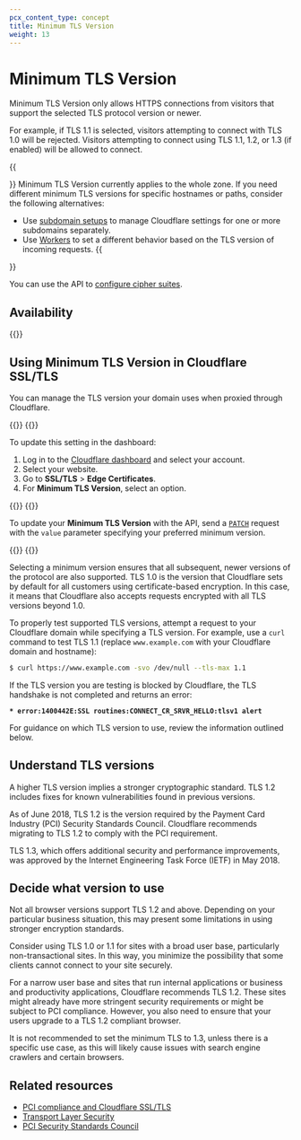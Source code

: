 ```yaml
---
pcx_content_type: concept
title: Minimum TLS Version
weight: 13
---
```


# Minimum TLS Version

Minimum TLS Version only allows HTTPS connections from visitors that support the selected TLS protocol version or newer.

For example, if TLS 1.1 is selected, visitors attempting to connect with TLS 1.0 will be rejected. Visitors attempting to connect using TLS 1.1, 1.2, or 1.3 (if enabled) will be allowed to connect.

{{<Aside type="warning">}}
Minimum TLS Version currently applies to the whole zone. If you need different minimum TLS versions for specific hostnames or paths, consider the following alternatives:
* Use [subdomain setups](/dns/zone-setups/subdomain-setup/) to manage Cloudflare settings for one or more subdomains separately.
* Use [Workers](/workers/examples/block-on-tls/) to set a different behavior based on the TLS version of incoming requests.
{{</Aside>}}

You can use the API to [configure cipher suites](/ssl/reference/cipher-suites/).

## Availability

{{<feature-table id="ssl.minimum_tls">}}

## Using Minimum TLS Version in Cloudflare SSL/TLS

You can manage the TLS version your domain uses when proxied through Cloudflare.

{{<tabs labels="Dashboard | API">}}
{{<tab label="dashboard" no-code="true">}}
 
To update this setting in the dashboard:

1.  Log in to the [Cloudflare dashboard](https://dash.cloudflare.com) and select your account.
2.  Select your website.
3.  Go to **SSL/TLS** > **Edge Certificates**.
4.  For **Minimum TLS Version**, select an option.
 
{{</tab>}}
{{<tab label="api" no-code="true">}}
 
To update your **Minimum TLS Version** with the API, send a [`PATCH`](/api/operations/zone-settings-change-minimum-tls-version-setting) request with the `value` parameter specifying your preferred minimum version.
 
{{</tab>}}
{{</tabs>}}

Selecting a minimum version ensures that all subsequent, newer versions of the protocol are also supported. TLS 1.0 is the version that Cloudflare sets by default for all customers using certificate-based encryption. In this case, it means that Cloudflare also accepts requests encrypted with all TLS versions beyond 1.0.

To properly test supported TLS versions, attempt a request to your Cloudflare domain while specifying a TLS version. For example, use a `curl` command to test TLS 1.1 (replace `www.example.com` with your Cloudflare domain and hostname):

```sh
$ curl https://www.example.com -svo /dev/null --tls-max 1.1
```

If the TLS version you are testing is blocked by Cloudflare, the TLS handshake is not completed and returns an error:

**`* error:1400442E:SSL routines:CONNECT_CR_SRVR_HELLO:tlsv1 alert`**

For guidance on which TLS version to use, review the information outlined below.

## Understand TLS versions

A higher TLS version implies a stronger cryptographic standard. TLS 1.2 includes fixes for known vulnerabilities found in previous versions.

As of June 2018, TLS 1.2 is the version required by the Payment Card Industry (PCI) Security Standards Council. Cloudflare recommends migrating to TLS 1.2 to comply with the PCI requirement.

TLS 1.3, which offers additional security and performance improvements, was approved by the Internet Engineering Task Force (IETF) in May 2018.

## Decide what version to use

Not all browser versions support TLS 1.2 and above. Depending on your particular business situation, this may present some limitations in using stronger encryption standards.

Consider using TLS 1.0 or 1.1 for sites with a broad user base, particularly non-transactional sites. In this way, you minimize the possibility that some clients cannot connect to your site securely.

For a narrow user base and sites that run internal applications or business and productivity applications, Cloudflare recommends TLS 1.2. These sites might already have more stringent security requirements or might be subject to PCI compliance. However, you also need to ensure that your users upgrade to a TLS 1.2 compliant browser.

It is not recommended to set the minimum TLS to 1.3, unless there is a specific use case, as this will likely cause issues with search engine crawlers and certain browsers.

## Related resources

- [PCI compliance and Cloudflare SSL/TLS](https://support.cloudflare.com/hc/en-us/articles/205043158)
- [Transport Layer Security](https://en.wikipedia.org/wiki/Transport_Layer_Security)
- [PCI Security Standards Council](https://www.pcisecuritystandards.org/)
